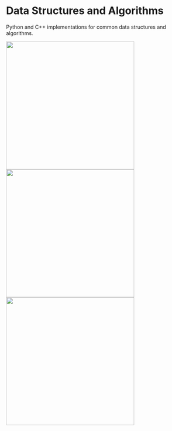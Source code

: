 # Data Structures and Algorithms

Python and C++ implementations for common data structures and algorithms.

[<img src='https://mitpress.mit.edu/sites/default/files/9780262033848.jpg' height=350>](https://ocw.mit.edu/courses/electrical-engineering-and-computer-science/6-046j-introduction-to-algorithms-sma-5503-fall-2005/)
[<img src='http://media.wiley.com/product_data/coverImage300/10/EHEP0025/EHEP002510.jpg' height=350>](http://www.wiley.com/WileyCDA/WileyTitle/productCd-EHEP002510.html)
[<img src='http://media.wiley.com/product_data/coverImage300/57/EHEP0016/EHEP001657.jpg' height=350>](http://www.wiley.com/WileyCDA/WileyTitle/productCd-EHEP001657.html)
